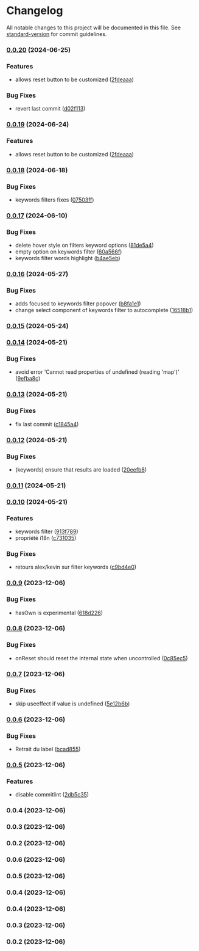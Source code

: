 # Changelog

All notable changes to this project will be documented in this file. See [standard-version](https://github.com/conventional-changelog/standard-version) for commit guidelines.

### [0.0.20](https://github.com/9troisquarts/inline-filters/compare/v0.0.18...v0.0.20) (2024-06-25)


### Features

* allows reset button to be customized ([2fdeaaa](https://github.com/9troisquarts/inline-filters/commit/2fdeaaace4f6da0f9319cbb84cd3222e1c9acf65))


### Bug Fixes

* revert last commit ([d02f113](https://github.com/9troisquarts/inline-filters/commit/d02f113850d8d202b38ee30f0057d63cb89a8d50))

### [0.0.19](https://github.com/9troisquarts/inline-filters/compare/v0.0.18...v0.0.19) (2024-06-24)


### Features

* allows reset button to be customized ([2fdeaaa](https://github.com/9troisquarts/inline-filters/commit/2fdeaaace4f6da0f9319cbb84cd3222e1c9acf65))

### [0.0.18](https://github.com/9troisquarts/inline-filters/compare/v0.0.17...v0.0.18) (2024-06-18)


### Bug Fixes

* keywords filters fixes ([07503ff](https://github.com/9troisquarts/inline-filters/commit/07503ff0f50548d660ba0f5b3501f1552dcf7946))

### [0.0.17](https://github.com/9troisquarts/inline-filters/compare/v0.0.16...v0.0.17) (2024-06-10)


### Bug Fixes

* delete hover style on filters keyword options ([81de5a4](https://github.com/9troisquarts/inline-filters/commit/81de5a40d4ea85450541e0f07a17a73d5dfad7d4))
* empty option on keywords filter ([60a566f](https://github.com/9troisquarts/inline-filters/commit/60a566fa7f94932de0ee38d5b41ba3ccc12ca4d7))
* keywords filter words highlight ([b4ae5eb](https://github.com/9troisquarts/inline-filters/commit/b4ae5eb45daa37f060b07debdc6a477c98bf7541))

### [0.0.16](https://github.com/9troisquarts/inline-filters/compare/v0.0.15...v0.0.16) (2024-05-27)


### Bug Fixes

* adds focused to keywords filter popover ([b8fa1e1](https://github.com/9troisquarts/inline-filters/commit/b8fa1e1c1b3e2700ae2eeac6b08b837342c17afc))
* change select component of keywords filter to autocomplete ([16518b1](https://github.com/9troisquarts/inline-filters/commit/16518b110a34745ce61eb71d463bbf3e2dee38fe))

### [0.0.15](https://github.com/9troisquarts/inline-filters/compare/v0.0.14...v0.0.15) (2024-05-24)

### [0.0.14](https://github.com/9troisquarts/inline-filters/compare/v0.0.13...v0.0.14) (2024-05-21)


### Bug Fixes

* avoid error 'Cannot read properties of undefined (reading 'map')' ([9efba8c](https://github.com/9troisquarts/inline-filters/commit/9efba8ca8a8d165bc8cb776b6e478d246443a175))

### [0.0.13](https://github.com/9troisquarts/inline-filters/compare/v0.0.12...v0.0.13) (2024-05-21)


### Bug Fixes

* fix last commit ([c1845a4](https://github.com/9troisquarts/inline-filters/commit/c1845a48cd7e38893ccb68285d1b9e8c06aa118e))

### [0.0.12](https://github.com/9troisquarts/inline-filters/compare/v0.0.11...v0.0.12) (2024-05-21)


### Bug Fixes

* (keywords) ensure that results are loaded ([20eefb8](https://github.com/9troisquarts/inline-filters/commit/20eefb84c8698b35741258ffcd5a157bc27d29a8))

### [0.0.11](https://github.com/9troisquarts/inline-filters/compare/v0.0.10...v0.0.11) (2024-05-21)

### [0.0.10](https://github.com/9troisquarts/inline-filters/compare/v0.0.9...v0.0.10) (2024-05-21)


### Features

* keywords filter ([913f789](https://github.com/9troisquarts/inline-filters/commit/913f789e631879d4ecb8afbca9dd829083d1e9c8))
* propriété i18n ([c731035](https://github.com/9troisquarts/inline-filters/commit/c7310359f4e2e2cb4516a746af085421b3f15894))


### Bug Fixes

* retours alex/kevin sur filter keywords ([c9bd4e0](https://github.com/9troisquarts/inline-filters/commit/c9bd4e08de88a0c3d2e095e762fab49a444eb2f5))

### [0.0.9](https://github.com/9troisquarts/inline-filters/compare/v0.0.8...v0.0.9) (2023-12-06)


### Bug Fixes

* hasOwn is experimental ([618d226](https://github.com/9troisquarts/inline-filters/commit/618d2267211f3b3bd12ca912200176ef77a50c7d))

### [0.0.8](https://github.com/9troisquarts/inline-filters/compare/v0.0.7...v0.0.8) (2023-12-06)


### Bug Fixes

* onReset should reset the internal state when uncontrolled ([0c85ec5](https://github.com/9troisquarts/inline-filters/commit/0c85ec5c34d909df537b93207c94850771cac66e))

### [0.0.7](https://github.com/9troisquarts/inline-filters/compare/v0.0.6...v0.0.7) (2023-12-06)


### Bug Fixes

* skip useeffect if value is undefined ([5e12b6b](https://github.com/9troisquarts/inline-filters/commit/5e12b6b5153df6376bb3d5ff7d119a6753d983a0))

### [0.0.6](https://github.com/9troisquarts/inline-filters/compare/v0.0.5...v0.0.6) (2023-12-06)


### Bug Fixes

* Retrait du label ([bcad855](https://github.com/9troisquarts/inline-filters/commit/bcad855a0c62f50f04d21e76f0ff94274f3c38a3))

### [0.0.5](https://github.com/9troisquarts/inline-filters/compare/v0.0.4...v0.0.5) (2023-12-06)


### Features

* disable commitlint ([2db5c35](https://github.com/9troisquarts/inline-filters/commit/2db5c35ec0a7ff7ddabc73e6577cc2410e624dfb))

### 0.0.4 (2023-12-06)

### 0.0.3 (2023-12-06)

### 0.0.2 (2023-12-06)

### 0.0.6 (2023-12-06)

### 0.0.5 (2023-12-06)

### 0.0.4 (2023-12-06)

### 0.0.4 (2023-12-06)

### 0.0.3 (2023-12-06)

### 0.0.2 (2023-12-06)
